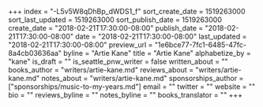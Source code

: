 +++
index = "-L5v5W8qDhBp_dWDS1_f"
sort_create_date = 1519263000
sort_last_updated = 1519263000
sort_publish_date = 1519263000
create_date = "2018-02-21T17:30:00-08:00"
publish_date = "2018-02-21T17:30:00-08:00"
date = "2018-02-21T17:30:00-08:00"
last_updated = "2018-02-21T17:30:00-08:00"
preview_url = "1e6bce77-7fc1-6485-47fc-8a4cb03636aa"
byline = "Artie Kane"
title = "Artie Kane"
alphabetize_by = "kane"
is_draft = ""
is_seattle_pnw_writer = false
written_about = ""
books_author = "writers/artie-kane.md"
reviews_about = "writers/artie-kane.md"
notes_about = "writers/artie-kane.md"
sponsorships_author = ["sponsorships/music-to-my-years.md"]
email = ""
twitter = ""
website = ""
bio = ""
reviews_byline = ""
notes_byline = ""
books_translator = ""
+++
